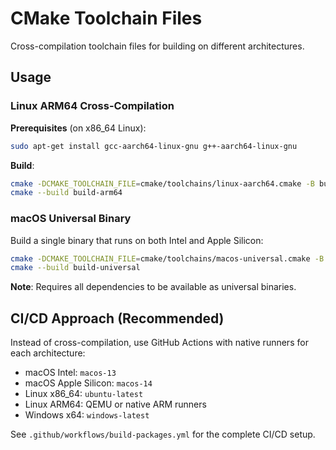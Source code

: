 # CMake Toolchain Files

Cross-compilation toolchain files for building on different architectures.

## Usage

### Linux ARM64 Cross-Compilation

**Prerequisites** (on x86_64 Linux):
```bash
sudo apt-get install gcc-aarch64-linux-gnu g++-aarch64-linux-gnu
```

**Build**:
```bash
cmake -DCMAKE_TOOLCHAIN_FILE=cmake/toolchains/linux-aarch64.cmake -B build-arm64
cmake --build build-arm64
```

### macOS Universal Binary

Build a single binary that runs on both Intel and Apple Silicon:

```bash
cmake -DCMAKE_TOOLCHAIN_FILE=cmake/toolchains/macos-universal.cmake -B build-universal
cmake --build build-universal
```

**Note**: Requires all dependencies to be available as universal binaries.

## CI/CD Approach (Recommended)

Instead of cross-compilation, use GitHub Actions with native runners for each architecture:
- macOS Intel: `macos-13`
- macOS Apple Silicon: `macos-14`
- Linux x86_64: `ubuntu-latest`
- Linux ARM64: QEMU or native ARM runners
- Windows x64: `windows-latest`

See `.github/workflows/build-packages.yml` for the complete CI/CD setup.
